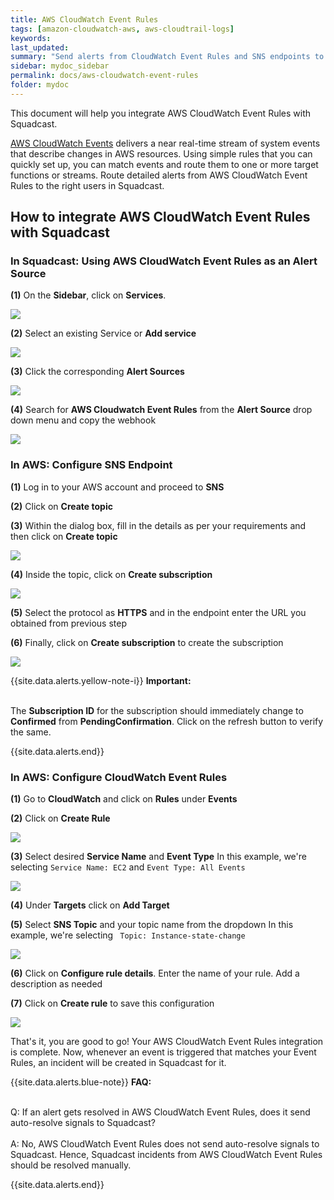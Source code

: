 ```yaml
---
title: AWS CloudWatch Event Rules
tags: [amazon-cloudwatch-aws, aws-cloudtrail-logs]
keywords: 
last_updated: 
summary: "Send alerts from CloudWatch Event Rules and SNS endpoints to Squadcast"
sidebar: mydoc_sidebar
permalink: docs/aws-cloudwatch-event-rules
folder: mydoc
---
```


This document will help you integrate AWS CloudWatch Event Rules with Squadcast. 

[AWS CloudWatch Events](https://docs.aws.amazon.com/AmazonCloudWatch/latest/events/WhatIsCloudWatchEvents.html) delivers a near real-time stream of system events that describe changes in AWS resources. Using simple rules that you can quickly set up, you can match events and route them to one or more target functions or streams.
Route detailed alerts from AWS CloudWatch Event Rules to the right users in Squadcast.

## How to integrate AWS CloudWatch Event Rules with Squadcast

### In Squadcast: Using AWS CloudWatch Event Rules as an Alert Source

**(1)** On the **Sidebar**, click on **Services**.

![](images/integration_1-1.png)

**(2)** Select an existing Service or **Add service** 

![](images/integration_1-2.png)

**(3)** Click the corresponding **Alert Sources**

![](images/integration_1.png)

**(4)** Search for **AWS Cloudwatch Event Rules** from  the **Alert Source** drop down menu and copy the webhook 

![](images/event_rules_1.png)

### In AWS: Configure SNS Endpoint

**(1)** Log in to your AWS account and proceed to **SNS**

**(2)** Click on **Create topic**

**(3)** Within the dialog box, fill in the details as per your requirements and then click on **Create topic**

![](images/event_rules_2.png)

**(4)** Inside the topic, click on **Create subscription**

![](images/event_rules_3.png)

**(5)** Select the protocol as **HTTPS** and in the endpoint enter the URL you obtained from previous step

**(6)** Finally, click on **Create subscription** to create the subscription

![](images/event_rules_4.png)

{{site.data.alerts.yellow-note-i}}
<b>Important:</b>
<br/><br/><p>The <b>Subscription ID</b> for the subscription should immediately change to <b>Confirmed</b> from <b>PendingConfirmation</b>. Click on the refresh button to verify the same.</p>
{{site.data.alerts.end}}

### In AWS: Configure CloudWatch Event Rules
 
**(1)** Go to **CloudWatch** and click on **Rules** under **Events**

**(2)** Click on **Create Rule**

![](images/event_rules_5.png)

**(3)** Select desired **Service Name**  and  **Event Type**
In this example, we're selecting `Service Name: EC2` and `Event Type: All Events`

![](images/event_rules_6.png)

**(4)** Under **Targets** click on **Add Target**

**(5)** Select **SNS Topic** and your topic name from the dropdown
In this example, we're selecting ` Topic: Instance-state-change`

![](images/event_rules_7.png)

**(6)** Click on **Configure rule details**. Enter the name of your rule. Add a description as needed

**(7)** Click on **Create rule** to save this configuration

![](images/event_rules_8.png)

That's it, you are good to go! Your AWS CloudWatch Event Rules integration is complete. Now, whenever an event is triggered that matches your Event Rules, an incident will be created in Squadcast for it.

{{site.data.alerts.blue-note}}
<b>FAQ:</b>
<br/><br/><p>Q: If an alert gets resolved in AWS CloudWatch Event Rules, does it send auto-resolve signals to Squadcast?<br/><br/>
A: No, AWS CloudWatch Event Rules does not send auto-resolve signals to Squadcast. Hence, Squadcast incidents from AWS CloudWatch Event Rules should be resolved manually.</p>
{{site.data.alerts.end}}